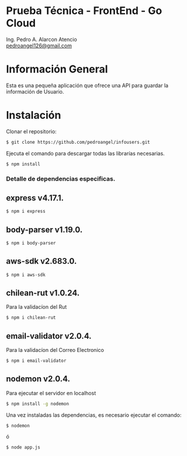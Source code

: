 # Prueba Técnica - FrontEnd - Go Cloud 
Ing. Pedro A. Alarcon Atencio <br>
pedroangel126@gmail.com

# Información General
Esta es una pequeña aplicación que ofrece una API para guardar la información de Usuario.

# Instalación
Clonar el repositorio: 
```sh
$ git clone https://github.com/pedroangel/infousers.git
```
Ejecuta el comando para descargar todas las librarías necesarias.
```sh
$ npm install
```
### Detalle de dependencias especificas.

## express v4.17.1.

```sh
$ npm i express
```

## body-parser v1.19.0.

```sh
$ npm i body-parser
```

## aws-sdk v2.683.0.

```sh
$ npm i aws-sdk
```

## chilean-rut v1.0.24.
Para la validacíon del Rut
```sh
$ npm i chilean-rut
```

## email-validator v2.0.4.
Para la validacíon del Correo Electronico
```sh
$ npm i email-validator
```

## nodemon v2.0.4.
Para ejecutar el servidor en localhost
```sh
$ npm install -g nodemon
```

Una vez instaladas las dependencias, es necesario ejecutar el comando:
```sh
$ nodemon
```

ó

```sh
$ node app.js
```
